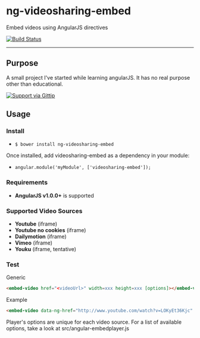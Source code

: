 # ng-videosharing-embed

Embed videos using AngularJS directives

[![Build Status](https://travis-ci.org/erost/ng-videosharing-embed.png?branch=master)](https://travis-ci.org/erost/ng-videosharing-embed)
***

## Purpose

A small project I've started while learning angularJS. It has no real purpose other than educational.

[![Support via Gittip](https://rawgithub.com/twolfson/gittip-badge/0.2.0/dist/gittip.png)](https://www.gittip.com/erost/)

## Usage

### Install

* `$ bower install ng-videosharing-embed`

Once installed, add videosharing-embed as a dependency in your module:

* `angular.module('myModule', ['videosharing-embed']);`

### Requirements

* **AngularJS v1.0.0+** is supported

### Supported Video Sources

* **Youtube** (iframe)
* **Youtube no cookies** (iframe)
* **Dailymotion** (iframe)
* **Vimeo** (iframe)
* **Youku** (iframe, tentative)

### Test

Generic
```html
<embed-video href="<videoUrl>" width=xxx height=xxx [options]></embed-video>
```

Example
```html
<embed-video data-ng-href="http://www.youtube.com/watch?v=LOKyEt36Kjc" controls=0><a href="http://www.youtube.com/watch?v=LOKyEt36Kjc">Watch</a></embed-video>
```

Player's options are unique for each video source.
For a list of available options, take a look at src/angular-embedplayer.js
